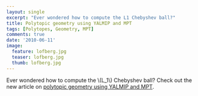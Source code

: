 ```yaml
---
layout: single
excerpt: "Ever wondered how to compute the L1 Chebyshev ball?"
title: Polytopic geometry using YALMIP and MPT
tags: [Polytopes, Geometry, MPT]
comments: true
date: '2010-06-11'
image:
  feature: lofberg.jpg
  teaser: lofberg.jpg
  thumb: lofberg.jpg
---
```


Ever wondered how to compute the \\(L_1\\) Chebyshev ball? Check out the new article on [polytopic geometry using YALMIP and MPT](/yalmip/examples/polytopicgeometry).
